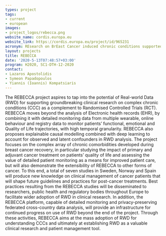 ```yaml
---
types: project
tags:
- current
- european
images:
- project_logos/rebecca.png
website_name: cordis.europa.eu
website_link: https://cordis.europa.eu/project/id/965231
acronym: REsearch on BrEast Cancer induced chronic conditions supported by Causal Analysis of multi-source data
layout: projects
title: REBECCA
date: '2020-5-13T07:48:57+03:00'
program: H2020, SC1-DTH-12-2020
contact:
- Lazaros Apostolidis
- Symeon Papadopoulos
- Yiannis (Ioannis) Kompatsiaris
---
```

<p>
The REBECCA project aspires to tap into the potential of
Real-world Data (RWD) for supporting groundbreaking clinical research on
complex chronic conditions (CCC) as a complement to Randomised
Controlled Trials (RCT). REBECCA moves beyond the analysis of Electronic
health records (EHR), by combining it with detailed monitoring data from
multiple wearable, online behaviour and registry data to monitor
patients’ functional, emotional and Quality of Life trajectories, with
high temporal granularity. REBECCA also proposes explainable causal
modelling combined with deep learning to account for observed and latent
confounders in RWD analysis. The project focuses on the complex array of
chronic comorbidities developed during breast cancer recovery, in
particular studying the impact of primary and adjuvant cancer treatment
on patients’ quality of life and assessing the value of detailed
patient monitoring as a means for improved patient care, but will also
demonstrate the extensibility of REBECCA to other forms of cancer.
To this end, a total of seven studies in Sweden, Norway and Spain will
produce new knowledge on clinical management of cancer patients that
will shape future guidelines and practices for post-cancer treatments.
Best practices resulting from the REBECCA studies will be disseminated
to researchers, public health and regulatory bodies throughout Europe to
facilitate wider adoption of RWD in clinical research. In addition, the
REBECCA platform, capable of detailed monitoring and privacy-preserving
federated cross-country data analysis, will provide an infrastructure
for continued progress on use of RWD beyond the end of the project.
Through these activities, REBECCA aims at the mass adoption of RWD for
understanding CCCs and ultimately at establishing RWD as a valuable
clinical research and patient management tool.</p>

